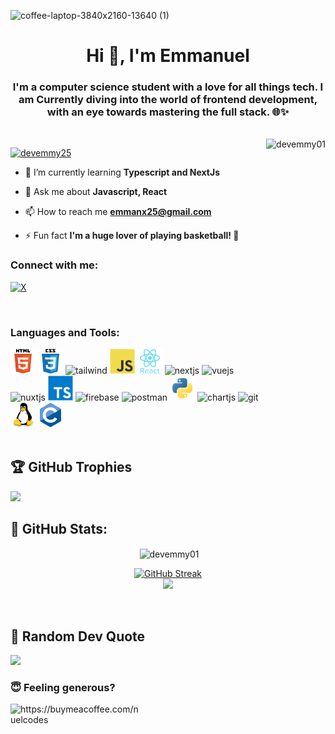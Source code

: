 ![coffee-laptop-3840x2160-13640 (1)](https://github.com/Devemmy01/Devemmy01/assets/87545460/dc7b930e-968d-402c-819f-7260596edfb1)

<h1 align="center">Hi 👋, I'm Emmanuel</h1>
<h3 align="center">I'm a computer science student with a love for all things tech. I am Currently diving into the world of frontend development, with an eye towards mastering the full stack. 🌐✨</h3> <br>
<img src="https://github.com/Devemmy01/Devemmy01/assets/87545460/0d8e06b9-d898-4d01-a358-564073c0392c" height="500" align="right" alt="devemmy01" />

<p align="left"> <a href="https://twitter.com/devemmy25" target="blank"><img src="https://img.shields.io/twitter/follow/devemmy25?logo=twitter&style=for-the-badge" alt="devemmy25" /></a> </p>

- 🌱 I’m currently learning **Typescript and NextJs**

- 💬 Ask me about **Javascript, React**

- 📫 How to reach me **emmanx25@gmail.com**

- ⚡ Fun fact **I'm a huge lover of playing basketball! 🏀**

<h3 align="left">Connect with me:</h3>
<p align="left">
  
  [![X](https://img.shields.io/badge/X-black.svg?logo=X&logoColor=white)](https://x.com/devemmy25) 
</p><br>

<h3 align="left">Languages and Tools:</h3>
<div align="left">
  <!-- HTML -->
<!--   <a href="https://www.w3.org/html/" target="_blank" rel="noreferrer"> -->
    <img src="https://raw.githubusercontent.com/devicons/devicon/master/icons/html5/html5-original-wordmark.svg" alt="html5" width="40" height="40"/>
<!--   </a> -->
  <!-- CSS -->
<!--   <a href="https://www.w3schools.com/css/" target="_blank" rel="noreferrer"> -->
    <img src="https://raw.githubusercontent.com/devicons/devicon/master/icons/css3/css3-original-wordmark.svg" alt="css3" width="40" height="40"/>
<!--   </a> -->
  <!-- Tailwind CSS -->
<!--   <a href="https://tailwindcss.com/" target="_blank" rel="noreferrer"> -->
    <img src="https://www.vectorlogo.zone/logos/tailwindcss/tailwindcss-icon.svg" alt="tailwind" width="40" height="40"/>
<!--   </a> -->
  <!-- JavaScript -->
<!--   <a href="https://developer.mozilla.org/en-US/docs/Web/JavaScript" target="_blank" rel="noreferrer"> -->
    <img src="https://raw.githubusercontent.com/devicons/devicon/master/icons/javascript/javascript-original.svg" alt="javascript" width="40" height="40"/>
<!--   </a> -->
  <!-- React -->
<!--   <a href="https://reactjs.org/" target="_blank" rel="noreferrer"> -->
    <img src="https://raw.githubusercontent.com/devicons/devicon/master/icons/react/react-original-wordmark.svg" alt="react" width="40" height="40"/>
    <img src="https://github.com/user-attachments/assets/7dfb0aa4-2e44-4840-93d2-02406bac6f50" alt="nextjs" width="40" height="40"/>
    <img src="https://th.bing.com/th/id/OIP.VjYP1UlejFM2cfE3_98E1AHaEK?rs=1&pid=ImgDetMain" alt="vuejs" width="50" height="40"/>
    <img src="https://th.bing.com/th/id/OIP.d-6MVHPF_4oohY2lCkzl3wAAAA?w=400&h=400&rs=1&pid=ImgDetMain" alt="nuxtjs" width="40" height="40"/>
<!--   </a> -->
  <!-- TypeScript -->
<!--   <a href="https://www.typescriptlang.org/" target="_blank" rel="noreferrer"> -->
    <img src="https://raw.githubusercontent.com/devicons/devicon/master/icons/typescript/typescript-original.svg" alt="typescript" width="40" height="40"/>
<!--   </a> -->
  <!-- Firebase -->
<!--   <a href="https://firebase.google.com/" target="_blank" rel="noreferrer"> -->
    <img src="https://www.vectorlogo.zone/logos/firebase/firebase-icon.svg" alt="firebase" width="40" height="40"/>
<!--   </a> -->
  <!-- Postman -->
<!--   <a href="https://postman.com" target="_blank" rel="noreferrer"> -->
    <img src="https://www.vectorlogo.zone/logos/getpostman/getpostman-icon.svg" alt="postman" width="40" height="40"/>
<!--   </a> -->
  <!-- Python -->
<!--   <a href="https://www.python.org" target="_blank" rel="noreferrer"> -->
    <img src="https://raw.githubusercontent.com/devicons/devicon/master/icons/python/python-original.svg" alt="python" width="40" height="40"/>
<!--   </a> -->
  <!-- Other Icons -->
<!--   <a href="https://www.chartjs.org" target="_blank" rel="noreferrer"> -->
    <img src="https://www.chartjs.org/media/logo-title.svg" alt="chartjs" width="40" height="40"/>
<!--   </a> -->
<!--   <a href="https://git-scm.com/" target="_blank" rel="noreferrer"> -->
    <img src="https://www.vectorlogo.zone/logos/git-scm/git-scm-icon.svg" alt="git" width="40" height="40"/>
<!--   </a> -->
<!--   <a href="https://www.linux.org/" target="_blank" rel="noreferrer"> -->
    <img src="https://raw.githubusercontent.com/devicons/devicon/master/icons/linux/linux-original.svg" alt="linux" width="40" height="40"/>
<!--   </a> -->
   <!-- C -->
<!--   <a href="https://www.cprogramming.com/" target="_blank" rel="noreferrer"> -->
    <img src="https://raw.githubusercontent.com/devicons/devicon/master/icons/c/c-original.svg" alt="c" width="40" height="40"/>
<!--   </a> -->
</div>
<br>

## 🏆 GitHub Trophies
![](https://github-profile-trophy.vercel.app/?username=devemmy01&theme=tokyonight&no-frame=true&no-bg=false&margin-w=4) <br>


## 🚀 GitHub Stats:
<div align="center">
<p>&nbsp;<img align="center" src="https://github-readme-stats.vercel.app/api?username=devemmy01&theme=tokyonight&hide_border=true&show_icons=true&locale=en" alt="devemmy01" /></p>
  
[![GitHub Streak](https://streak-stats.demolab.com?user=Devemmy01&theme=tokyonight&hide_border=true)](https://git.io/streak-stats)<br>
![](https://github-readme-stats.vercel.app/api/top-langs/?username=devemmy01&theme=tokyonight&hide_border=true&include_all_commits=true&count_private=true&layout=compact&langs_count=8&hide=sass)

</div> <br>


## 💭 Random Dev Quote
![](https://quotes-github-readme.vercel.app/api?type=horizontal&theme=tokyonight) <br>

<h3 align="left">😇 Feeling generous?</h3>
<p><a href="https://www.buymeacoffee.com/https://buymeacoffee.com/nuelcodes"> <img align="left" src="https://cdn.buymeacoffee.com/buttons/v2/default-yellow.png" height="50" width="210" alt="https://buymeacoffee.com/nuelcodes" /></a></p><br>
